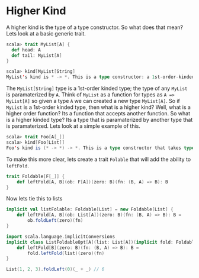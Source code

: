 # Higher Kind
A higher kind is the type of a type constructor.  So what does that mean?  Lets look at a basic generic trait.

```scala
scala> trait MyList[A] {
  def head: A
  def tail: MyList[A]
}

scala> kind[MyList[String]
MyList's kind is * -> *. This is a type constructor: a 1st-order-kinded type.
```

The `MyList[String]` type is a 1st-order kinded type; the type of any `MyList` is paramaterized by `A`.  Think of `MyList` as a function for types as `A => MyList[A]` so given a type `A` we can created a new type `MyList[A]`.  So if `MyList` is a 1st-order kinded type, then what is a higher kind?  Well, what is a higher order function?  Its a function that accepts another function.  So what is a higher kinded type?  Its a type that is paramaterized by another type that is paramaterized.  Lets look at a simple example of this.

```scala
scala> trait Foo[A[_]]
scala> kind[Foo[List]]
Foo's kind is (* -> *) -> *. This is a type constructor that takes type constructor(s): a higher-kinded type.
```

To make this more clear, lets create a trait `Folable` that will add the ability to `leftFold`.

```scala
trait Foldable[F[_]] {
    def leftFold[A, B](ob: F[A])(zero: B)(fn: (B, A) => B): B
}
```

Now lets tie this to lists

```scala
implicit val listFolable: Foldable[List] = new Foldable[List] {
    def leftFold[A, B](ob: List[A])(zero: B)(fn: (B, A) => B): B =
        ob.foldLeft(zero)(fn)
}

import scala.language.implicitConversions
implicit class ListFoldableOpt[A](list: List[A])(implicit fold: Foldable[List]) {
    def leftFold[B](zero: B)(fn: (B, A) => B): B =
        fold.leftFold(list)(zero)(fn)
}

List(1, 2, 3).foldLeft(0)(_ + _) // 6
```
